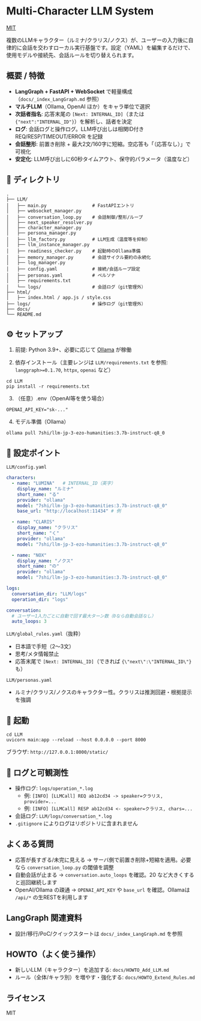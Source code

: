 # Multi-Character LLM System

[MIT](https://opensource.org/licenses/MIT)

複数のLLMキャラクター（ルミナ/クラリス/ノクス）が、ユーザーの入力後に自律的に会話を交わすローカル実行基盤です。設定（YAML）を編集するだけで、使用モデルや接続先、会話ルールを切り替えられます。

## 概要 / 特徴
- **LangGraph + FastAPI + WebSocket** で軽量構成（`docs/_index_LangGraph.md` 参照）
- **マルチLLM**（Ollama, OpenAI ほか）をキャラ単位で選択
- **次話者指名**: 応答末尾の `[Next: INTERNAL_ID]`（または `{"next":"INTERNAL_ID"}`）を解析し、話者を決定
- **ログ**: 会話ログと操作ログ。LLM呼び出しは相関ID付き REQ/RESP/TIMEOUT/ERROR を記録
- **会話整形**: 前置き削除 + 最大2文/160字に短縮。空応答も「（応答なし）」で可視化
- **安定化**: LLM呼び出しに60秒タイムアウト、保守的パラメータ（温度など）

## 📁 ディレクトリ
```
.
├── LLM/
│   ├── main.py                 # FastAPIエントリ
│   ├── websocket_manager.py
│   ├── conversation_loop.py    # 会話制御/整形/ループ
│   ├── next_speaker_resolver.py
│   ├── character_manager.py
│   ├── persona_manager.py
│   ├── llm_factory.py          # LLM生成（温度等を抑制）
│   ├── llm_instance_manager.py
│   ├── readiness_checker.py    # 起動時のOllama準備
│   ├── memory_manager.py       # 会話サイクル要約の永続化
│   ├── log_manager.py
│   ├── config.yaml             # 接続/会話ループ設定
│   ├── personas.yaml           # ペルソナ
│   ├── requirements.txt
│   └── logs/                   # 会話ログ（git管理外）
├── html/
│   ├── index.html / app.js / style.css
├── logs/                       # 操作ログ（git管理外）
├── docs/
└── README.md
```

## ⚙️ セットアップ
1) 前提: Python 3.9+、必要に応じて [Ollama](https://ollama.com/) が稼働

2) 依存インストール（主要レンジは `LLM/requirements.txt` を参照: `langgraph>=0.1.70`, `httpx`, `openai` など）
```
cd LLM
pip install -r requirements.txt
```

3) （任意）.env（OpenAI等を使う場合）
```
OPENAI_API_KEY="sk-..."
```

4) モデル準備（Ollama）
```
ollama pull 7shi/llm-jp-3-ezo-humanities:3.7b-instruct-q8_0
```

## 🔧 設定ポイント
`LLM/config.yaml`
```yaml
characters:
  - name: "LUMINA"   # INTERNAL_ID（英字）
    display_name: "ルミナ"
    short_name: "る"
    provider: "ollama"
    model: "7shi/llm-jp-3-ezo-humanities:3.7b-instruct-q8_0"
    base_url: "http://localhost:11434" # 例

  - name: "CLARIS"
    display_name: "クラリス"
    short_name: "く"
    provider: "ollama"
    model: "7shi/llm-jp-3-ezo-humanities:3.7b-instruct-q8_0"

  - name: "NOX"
    display_name: "ノクス"
    short_name: "の"
    provider: "ollama"
    model: "7shi/llm-jp-3-ezo-humanities:3.7b-instruct-q8_0"

logs:
  conversation_dir: "LLM/logs"
  operation_dir: "logs"

conversation:
  # ユーザー1入力ごとに自動で回す最大ターン数（0なら自動会話なし）
  auto_loops: 3
```

`LLM/global_rules.yaml`（抜粋）
- 日本語で手短（2〜3文）
- 思考/メタ情報禁止
- 応答末尾で `[Next: INTERNAL_ID]`（できれば `{\"next\":\"INTERNAL_ID\"}` も）

`LLM/personas.yaml`
- ルミナ/クラリス/ノクスのキャラクター性。クラリスは推測回避・根拠提示を強調

## 🚀 起動
```
cd LLM
uvicorn main:app --reload --host 0.0.0.0 --port 8000
```
ブラウザ: `http://127.0.0.1:8000/static/`

## 🔭 ログと可観測性
- 操作ログ: `logs/operation_*.log`
  - 例: `[INFO] [LLMCall] REQ ab12cd34 -> speaker=クラリス, provider=...`
  - 例: `[INFO] [LLMCall] RESP ab12cd34 <- speaker=クラリス, chars=...`
- 会話ログ: `LLM/logs/conversation_*.log`
- `.gitignore` によりログはリポジトリに含まれません

## よくある質問
- 応答が長すぎる/未完に見える → サーバ側で前置き削除+短縮を適用。必要なら `conversation_loop.py` の閾値を調整
- 自動会話が止まる → `conversation.auto_loops` を確認。20 など大きくすると巡回継続します
- OpenAI/Ollama の疎通 → `OPENAI_API_KEY` や `base_url` を確認。Ollamaは `/api/*` の生RESTを利用します

## LangGraph 関連資料
- 設計/移行/PoC/クイックスタートは `docs/_index_LangGraph.md` を参照

## HOWTO（よく使う操作）
- 新しいLLM（キャラクター）を追加する: `docs/HOWTO_Add_LLM.md`
- ルール（全体/キャラ別）を増やす・強化する: `docs/HOWTO_Extend_Rules.md`

## ライセンス
MIT
